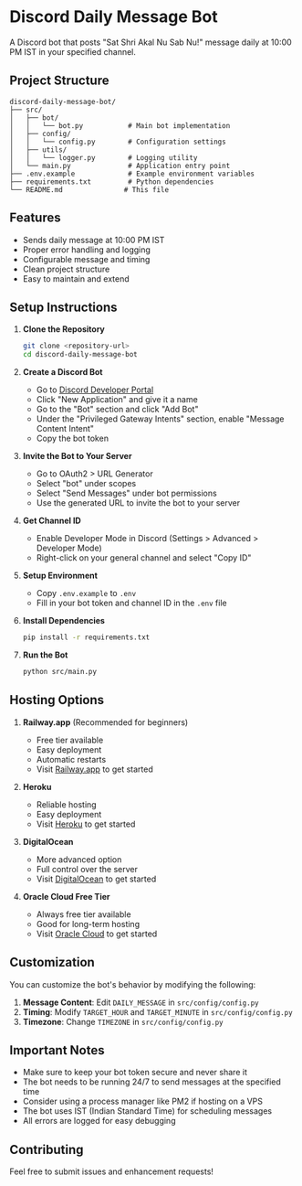 # Discord Daily Message Bot

A Discord bot that posts "Sat Shri Akal Nu Sab Nu!" message daily at 10:00 PM IST in your specified channel.

## Project Structure

```
discord-daily-message-bot/
├── src/
│   ├── bot/
│   │   └── bot.py           # Main bot implementation
│   ├── config/
│   │   └── config.py        # Configuration settings
│   ├── utils/
│   │   └── logger.py        # Logging utility
│   └── main.py              # Application entry point
├── .env.example             # Example environment variables
├── requirements.txt         # Python dependencies
└── README.md               # This file
```

## Features

- Sends daily message at 10:00 PM IST
- Proper error handling and logging
- Configurable message and timing
- Clean project structure
- Easy to maintain and extend

## Setup Instructions

1. **Clone the Repository**
   ```bash
   git clone <repository-url>
   cd discord-daily-message-bot
   ```

2. **Create a Discord Bot**
   - Go to [Discord Developer Portal](https://discord.com/developers/applications)
   - Click "New Application" and give it a name
   - Go to the "Bot" section and click "Add Bot"
   - Under the "Privileged Gateway Intents" section, enable "Message Content Intent"
   - Copy the bot token

3. **Invite the Bot to Your Server**
   - Go to OAuth2 > URL Generator
   - Select "bot" under scopes
   - Select "Send Messages" under bot permissions
   - Use the generated URL to invite the bot to your server

4. **Get Channel ID**
   - Enable Developer Mode in Discord (Settings > Advanced > Developer Mode)
   - Right-click on your general channel and select "Copy ID"

5. **Setup Environment**
   - Copy `.env.example` to `.env`
   - Fill in your bot token and channel ID in the `.env` file

6. **Install Dependencies**
   ```bash
   pip install -r requirements.txt
   ```

7. **Run the Bot**
   ```bash
   python src/main.py
   ```

## Hosting Options

1. **Railway.app** (Recommended for beginners)
   - Free tier available
   - Easy deployment
   - Automatic restarts
   - Visit [Railway.app](https://railway.app/) to get started

2. **Heroku**
   - Reliable hosting
   - Easy deployment
   - Visit [Heroku](https://www.heroku.com/) to get started

3. **DigitalOcean**
   - More advanced option
   - Full control over the server
   - Visit [DigitalOcean](https://www.digitalocean.com/) to get started

4. **Oracle Cloud Free Tier**
   - Always free tier available
   - Good for long-term hosting
   - Visit [Oracle Cloud](https://www.oracle.com/cloud/free/) to get started

## Customization

You can customize the bot's behavior by modifying the following:

1. **Message Content**: Edit `DAILY_MESSAGE` in `src/config/config.py`
2. **Timing**: Modify `TARGET_HOUR` and `TARGET_MINUTE` in `src/config/config.py`
3. **Timezone**: Change `TIMEZONE` in `src/config/config.py`

## Important Notes

- Make sure to keep your bot token secure and never share it
- The bot needs to be running 24/7 to send messages at the specified time
- Consider using a process manager like PM2 if hosting on a VPS
- The bot uses IST (Indian Standard Time) for scheduling messages
- All errors are logged for easy debugging

## Contributing

Feel free to submit issues and enhancement requests! 